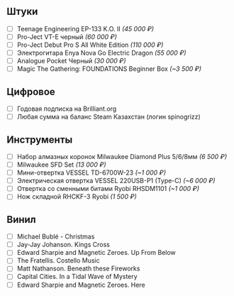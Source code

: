 

## Штуки

- [ ] Teenage Engineering EP-133 K.O. II _(45 000 ₽)_
- [ ] Pro-Ject VT-E черный _(60 000 ₽)_
- [ ] Pro-Ject Debut Pro S All White Edition _(110 000 ₽)_
- [ ] Электрогитара Enya Nova Go Electric Dragon _(55 000 ₽)_
- [ ] Analogue Pocket Черный _(30 000 ₽)_
- [ ] Magic The Gathering: FOUNDATIONS Beginner Box _(~3 500 ₽)_

## Цифровое

- [ ] Годовая подписка на Brilliant.org
- [ ] Любая сумма на баланс Steam Казахстан (логин spinogrizz)

## Инструменты

- [ ] Набор алмазных коронок Milwaukee Diamond Plus 5/6/8мм _(6 500 ₽)_
- [ ] Milwaukee SFD Set _(13 000 ₽)_
- [ ] Мини-отвертка VESSEL TD-6700W-23 _(~1 000 ₽)_
- [ ] Электрическая отвертка VESSEL 220USB-P1 (Type-C) _(~6 000 ₽)_
- [ ] Отвертка со сменными битами Ryobi RHSDM1101 _(~1 000 ₽)_
- [ ] Нож складной RHCKF-3 Ryobi _(1 500 ₽)_

## Винил

- [ ] Michael Bublé - Christmas
- [ ] Jay-Jay Johanson. Kings Cross
- [ ] Edward Sharpie and Magnetic Zeroes. Up From Below
- [ ] The Fratellis. Costello Music
- [ ] Matt Nathanson. Beneath these Fireworks
- [ ] Capital Cities. In a Tidal Wave of Mystery 
- [ ] Edward Sharpie and Magnetic Zeroes. Here
